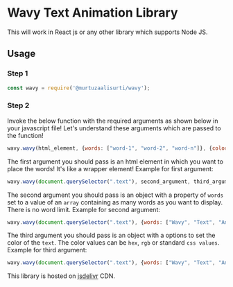 # Wavy Text Animation Library

This will work in React js or any other library which supports Node JS.
## Usage

### Step 1
```js
const wavy = require('@murtuzaalisurti/wavy');
```

### Step 2
Invoke the below function with the required arguments as shown below in your javascript file! Let's understand these arguments which are passed to the function!
```js
wavy.wavy(html_element, {words: ["word-1", "word-2", "word-n"]}, {color: 'font-color'});
```

The first argument you should pass is an html element in which you want to place the words! It's like a wrapper element!
Example for first argument:
```js
wavy.wavy(document.querySelector(".text"), second_argument, third_argument);
```

The second argument you should pass is an object with a property of `words` set to a value of an `array` containing as many words as you want to display. There is no word limit.
Example for second argument:
```js
wavy.wavy(document.querySelector(".text"), {words: ["Wavy", "Text", "Animation", "Library", "JavaScript"]}, third_argument);
```

The third argument you should pass is an object with a options to set the color of the `text`. The color values can be `hex`, `rgb` or standard `css values`.
Example for third argument:
```js
wavy.wavy(document.querySelector(".text"), {words: ["Wavy", "Text", "Animation", "Library", "JavaScript"]}, {color: "green"});
```

This library is hosted on [jsdelivr](https://www.jsdelivr.com/) CDN. 